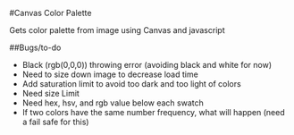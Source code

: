 #Canvas Color Palette

Gets color palette from image using Canvas and javascript

##Bugs/to-do
* Black (rgb(0,0,0)) throwing error (avoiding black and white for now)
* Need to size down image to decrease load time
* Add saturation limit to avoid too dark and too light of colors
* Need size Limit
* Need hex, hsv, and rgb value below each swatch
* If two colors have the same number frequency, what will happen (need a fail safe for this)